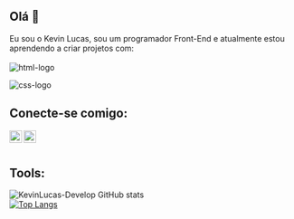 ## Olá 👋

Eu sou o Kevin Lucas, sou um programador Front-End e atualmente estou aprendendo a criar projetos com:
<br>
<br>
<img src="https://img.shields.io/badge/HTML5-E34F26?style=for-the-badge&logo=html5&logoColor=white" alt="html-logo" />

<img src="https://img.shields.io/badge/CSS3-1572B6?style=for-the-badge&logo=css3&logoColor=white" alt="css-logo" />

## Conecte-se comigo:

<a href="https://www.instagram.com/KevinLuca.s/">
<img align="left" alt="icone do instagram uma camera dentro de um quadrado" width="22px" src="https://cdn.jsdelivr.net/npm/simple-icons@v3/icons/instagram.svg" />
</a>
<a href="https://www.linkedin.com/in/kevinlucas-dev/">
<img align="left" alt="LinkedIn" width="22px" src="https://cdn.jsdelivr.net/npm/simple-icons@v3/icons/linkedin.svg" />
</a>

<br>
<br>

## Tools:

![KevinLucas-Develop GitHub stats](https://github-readme-stats.vercel.app/api?username=KevinLucas-Developb&show_icons=true&theme=transparent)
<br>
[![Top Langs](https://github-readme-stats.vercel.app/api/top-langs/?username=KevinLucas-Develop)](https://github.com/anuraghazra/github-readme-stats)

